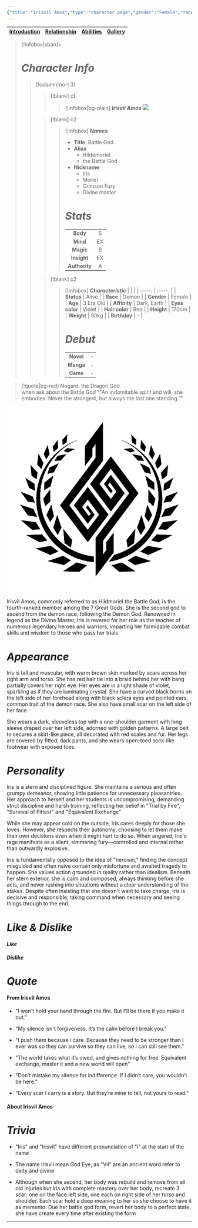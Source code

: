 ```yaml
---
{"title":"Irisvil Amos","type":"character page","gender":"Female","race":["Demon"],"status":"Alive","rank":"Great God","birthday":"21/03","aliases":["Irisvil Amos","Iris","Irisvil","Hildmoriel","Moriel","Battle God","Divine Master","Crimson Furry"],"tags":["series/SoH","character","page","page/intro","character/race/demon","character/race/mix-blooded","character/gender/female","character/class/warrior","character/rank/god","character/rank/great-god","character/family/Amos","character/status/alive"],"cssclasses":["paper","justified","hcl","publish"],"created":"2024-10-21T19:27","updated":"2024-10-22T02:17","encoded":"1.%20Irisvil%20Amos.md","cover":"z-attachment/iriscard.png","publish":true,"PassFrontmatter":true,"path":"Publish/Song of Hero/2.  Character/Irisvil Amos/1. Irisvil Amos.md","permalink":"/publish/song-of-hero/2-character/irisvil-amos/1-irisvil-amos/"}
---
```



| [Introduction](1.%20Irisvil%20Amos.md) | [Relationship](2.%20Irisvil%20relationship.md) | [Abilities](3.%20irisvil%20abilities.md) | [Gallery](4.%20irisvil%20gallery.md)|
| --- | --- |---|---|

>[!infobox|sban]+
> # ***Character Info*** 
>> [!column|no-t 3]
>>> [!blank] c1
>>>> [!infobox|bg-plain]  ***Irisvil Amos***
>>>> ![](iriscard.png)
>>
>>> [!blank] c2
>>>> [!infobox] ***Names***
>>>> - **Title**: Battle God
>>>> - **Alias** 
>>>> 	- Hildemoriel
>>>> 	- the Battle God
>>>> - **Nickname**
>>>> 	- Iris 
>>>> 	- Moriel 
>>>> 	- Crimson Fury
>>>> 	- Divine master
>>>> 
>>>> # ***Stats***
>>>> |  |  | 
>>>> | :----: | :----: | 
>>>> | **Body** | S |
>>>> | **Mind** | EX |
>>>> | **Magic** | B |
>>>> | **Insight** | EX |
>>>> | **Authority** | A |
>> 
>>> [!blank] c2
>>>> [!infobox] ***Characteristic***
>>>> |  |  | 
>>>> | :----: | :----: |
>>>> | **Status** | Alive | 
>>>> | **Race** | Demon | 
>>>> | **Gender** | Female |
>>>> | **Age** | 3 Era Old |
>>>> | **Affinity** | Dark, Earth |
>>>> | **Eyes color** | Violet |
>>>> | **Hair color** | Red |
>>>> | **Height** | 170cm |
>>>> | **Weight** | 90kg |
>>>> | **Birthday** | - |
>>>> 
>>>> # ***Debut***
>>>> |  |     |
>>>> | :---: | :---: |
>>>> | **Novel** | - |
>>>> | **Manga** | - |
>>>> | **Game** | - |


> [!quote|bg-red] Nogard, the Dragon God <br> when ask about the Battle God
> ""An indomitable spirit and will, she embodies. Never the strongest, but always the last one standing.""


![crest.png|left invertb hsmall](../../../../z-attachment/iriscrest.png)

Irisvil Amos, commonly referred to as Hildmoriel the Battle God, is the fourth-ranked member among the 7 Great Gods. She is the second god to ascend from the demon race, following the Demon God. Renowned in legend as the Divine Master, Iris is revered for her role as the teacher of numerous legendary heroes and warriors, imparting her formidable combat skills and wisdom to those who pass her trials

# *Appearance*

Iris is tall and muscular, with warm brown skin marked by scars across her right arm and torso. She has red hair tie into a braid behind her with bang partially covers her right eye. Her eyes are in a light shade of violet, sparkling as if they are luminating crystal. She have a curved black horns on the left side of her forehead along with black sclera eyes and pointed ears, common trait of the demon race. She also have small scar on the left side of her face

She wears a dark, sleeveless top with a one-shoulder garment with long sleeve draped over her left side, adorned with golden patterns. A large belt to secures a skirt-like piece, all decorated with red scales and fur. Her legs are covered by fitted, dark pants, and she wears open-toed sock-like footwear with exposed toes.

# *Personality*

Iris is a stern and disciplined figure. She maintains a serious and often grumpy demeanor, showing little patience for unnecessary pleasantries. Her approach to herself and her students is uncompromising, demanding strict discipline and harsh training, reflecting her belief in "Trial by Fire", "Survival of Fittest" and "Equivalent Exchange"

While she may appear cold on the outside, Iris cares deeply for those she loves. However, she respects their autonomy, choosing to let them make their own decisions even when it might hurt to do so. When angered, Iris's rage manifests as a silent, simmering fury—controlled and internal rather than outwardly explosive.

Iris is fundamentally opposed to the idea of "heroism," finding the concept misguided and often naive contain only misfortune and awaited tragedy to happen. She values action grounded in reality rather than idealism. Beneath her stern exterior, she is calm and composed, always thinking before she acts, and never rushing into situations without a clear understanding of the stakes. Despite often insisting that she doesn't want to take charge, Iris is decisive and responsible, taking command when necessary and seeing things through to the end.

# *Like & Dislike*

####  *Like*



####  *Dislike*



# *Quote*

#### From Irisvil Amos  

- "I won't hold your hand through the fire. But I'll be there if you make it out."

- "My silence isn't forgiveness. It’s the calm before I break you."

- "I push them because I care. Because they need to be stronger than I ever was so they can survive so they can live, so i can still see them."

- "The world takes what it’s owed, and gives nothing for free. Equivalent exchange, master it and a new world will open"

- "Don’t mistake my silence for indifference. If I didn’t care, you wouldn’t be here."

- "Every scar I carry is a story. But they’re mine to tell, not yours to read."

#### About Irisvil Amos



# *Trivia* 
- "Iris" and "Irisvil" have different pronunciation of "i" at the start of the name

- The name Irisvil mean God Eye, as "Vil" are an ancient word refer to deity and divine

- Although when she ascend, her body was rebuild and remove from all old injuries but Iris with complete mastery over her body, recreate 3 scar: one on the face left side, one each on right side of her torso and shoulder. Each scar hold a deep meaning to her so she choose to have it as memento. Due her battle god form, revert her body to a perfect state, she have create every time after existing the form

---